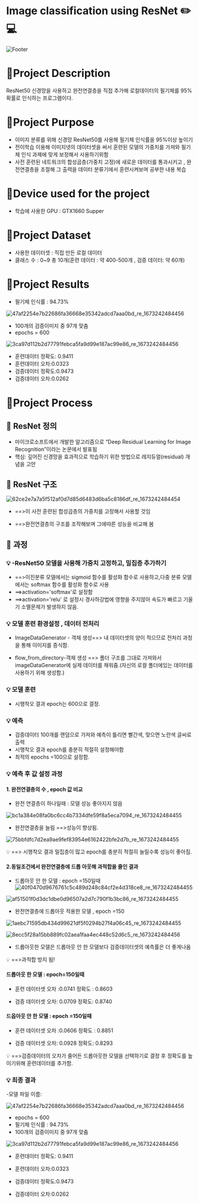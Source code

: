# Image classification using ResNet :pencil2: :computer:
![Footer](https://capsule-render.vercel.app/api?type=waving&color=auto&height=200&section=footer)

# :pushpin:Project Description
ResNet50 신경망을 사용하고 완전연결층을 직접 추가해 로컬데이터의 필기체를 95%확률로 인식하는 프로그램이다.

# :pushpin:Project Purpose
- 이미지 분류를 위해 신경망 ResNet50를 사용해 필기체 인식률을 95%이상 높이기
- 전이학습 이용해 이미지넷의 데이터셋을 써서 훈련된 모델의 가중치를 가져와 필기체 인식 과제에 맞게 보정해서 사용하기위함
- 사전 훈련된 네트워크의 합성곱층(가중치 고정)에 새로운 데이터를 통과시키고 , 완전연결층을 조절해 그 출력을 데이터 분류기에서 훈련시켜보며 공부한 내용 복습

# :pushpin:Device used for the project
- 학습에 사용한 GPU : GTX1660 Supper

# :pushpin:Project Dataset
- 사용한 데이터셋 : 직접 만든 로컬 데이터
- 클래스 수 : 0~9 총 10개(훈련 데이터 : 약 400-500개 , 검증 데이터: 약 60개)

# :pushpin:Project Results
- 필기체 인식률 : 94.73%

![47af2254e7b22686fa36668e35342adcd7aaa0bd_re_1673242484456](https://user-images.githubusercontent.com/105347300/211261827-2b724914-3208-4d45-93fd-0978c7fd3d0b.png)

- 100개의 검증이미지 중 97개 맞춤 
- epochs =  600

![3ca97d112b2d77791febca5fa9d99e187ac99e86_re_1673242484456](https://user-images.githubusercontent.com/105347300/211261907-ca09c351-99f0-4cd6-be6a-206c553883ae.png)

- 훈련데이터 정확도: 0.9411
- 훈련데이터 오차:0.0323
- 검증데이터 정확도:0.9473
- 검증데이터 오차:0.0262

# :pushpin:Project Process
## :loudspeaker: ResNet 정의

- 마이크로소프트에서 개발한 알고리즘으로 “Deep Residual Learning for Image Recognition”이라는 논문에서 발표됨
- 핵심:  깊어진 신경망을 효과적으로 학습하기 위한 방법으로 레지듀얼(residual) 개념을 고안

## :loudspeaker: ResNet 구조

![62ce2e7a7a5f512af0d7d85d6483d6ba5c8186df_re_1673242484454](https://user-images.githubusercontent.com/105347300/211262100-a23407c4-ee4c-42e3-97e2-34ba034d1938.png)

- ==>이 사전 훈련된 합성곱층의 가중치를 고정해서 사용할 것임

- ==>완전연결층의 구조를 조작해보며 그에따른 성능을 비교해 봄

## :loudspeaker: 과정
### :bulb: -ResNet50 모델을 사용해 가중치 고정하고, 밀집층 추가하기

- ==>이진분류 모델에서는 sigmoid 함수를 활성화 함수로 사용하고,다중 분류 모델에서는 softmax 함수를 활성화 함수로 사용
- ==>activation='softmax'로 설정함
- ==>activation='relu' 로 설정시 경사하강법에 영향을 주지않아 속도가 빠르고 기울기 소멸문제가 발생하지 않음.

### :bulb: 모델 훈련 환경설정 , 데이터 전처리
- ImageDataGenerator - 객체 생성==> 내 데이터셋의 양이 적으므로 전처리 과정을 통해 이미지를 증식함.

- flow_from_directory-객체 생성 ==> 폴더 구조를 그대로 가져와서 imageDataGenerator에 실제 데이터를 채워줌.(자신의 로컬 폴더에있는 데이터를 사용하기 위해 생성함.)

### :bulb: 모델 훈련 

- 시행착오 결과 epoch는 600으로 결정.

### :bulb: 예측
- 검증데이터 100개를 랜덤으로 가져와 예측이 틀리면 빨간색, 맞으면 노란색 글씨로 출력
- 시행착오 결과 epoch를 충분히 적절히 설정해야함
- 최적의 epochs =100으로 설정함.

### :bulb: 예측 후 값 설정 과정

#### 1. 완전연결층의 수 , epoch 값 비교
- 완전 연결층이 하나일때 : 모델 성능 좋아지지 않음 

![bc1a384e08fa0bc6cc4b7334dfe59f8a5eca7094_re_1673242484455](https://user-images.githubusercontent.com/105347300/211262585-712505f1-06c3-436e-aeef-7eb3f105e623.png)


- 완전연결층을 늘림 ==>성능이 향상됨.

![75bbfdfc7d2ea9ae9fef83954e6162422bfe2d7b_re_1673242484455](https://user-images.githubusercontent.com/105347300/211262621-9bddcaa6-b461-4355-9c8b-7a665c874aff.png)

:bulb: ==> 시행착오 결과 밀집층이 많고 epoch를 충분히 적절히 늘릴수록 성능이 좋아짐.

#### 2.동일조건에서 완전연결층에 드롭 아웃해 과적합을 줄인 결과
- 드롭아웃 안 한 모델 : epoch =150일때
![40f0470d9676761c5c489d248c84cf2e4d318ce8_re_1673242484455](https://user-images.githubusercontent.com/105347300/211262776-0ed4274f-a6df-4533-9c8c-9c664f7df194.png)

![af51501f0d3dc1dbe0d96507a2d7c790f1b3bc86_re_1673242484455](https://user-images.githubusercontent.com/105347300/211262785-8a3732f3-563e-4232-8714-f59407b4ff35.png)

- 완전연결층에 드롭아웃 적용한 모델 , epoch =150

![1aebc71595db434d99621df5f0294b27f4a06c45_re_1673242484455](https://user-images.githubusercontent.com/105347300/211262818-54441f55-d791-47c5-ab1c-145238a9c8aa.png)

![8ecc5f28a15bb889fc02aea1faa4ec448c52d6c5_re_1673242484456](https://user-images.githubusercontent.com/105347300/211262848-5a1313ba-f08e-4390-bd1a-68db957b8d53.png)

- 드롭아웃한 모델은 드롭아웃 안 한 모델보다  검증데이터셋의 예측률은 더 좋게나옴

:bulb: ==>과적합 방지 됨!

#### 드롭아웃 한 모델 : epoch=150일때

- 훈련 데이터셋  오차 :0.0741      정확도 : 0.8603

- 검증 데이터셋  오차: 0.0709      정확도:  0.8740

#### 드옵아웃 안 한 모델 : epoch =150일때

- 훈련 데이터셋  오차 :0.0606      정확도 : 0.8851

- 검증 데이터셋  오차: 0.0928      정확도:  0.8293



:bulb: ==>검증데이터의 오차가 줄어든 드롭아웃한 모델을 선택하기로 결정 후 정확도를 높이기위해 훈련데이터를 추가함.

### :bulb: 최종 결과
-모델 파일 이름:

![47af2254e7b22686fa36668e35342adcd7aaa0bd_re_1673242484456](https://user-images.githubusercontent.com/105347300/211263184-95fd1564-e931-4047-8864-3f435b17272d.png)
- epochs =  600
- 필기체 인식률 : 94.73%
- 100개의 검증이미지 중 97개 맞춤 

![3ca97d112b2d77791febca5fa9d99e187ac99e86_re_1673242484456](https://user-images.githubusercontent.com/105347300/211263240-8c8eb241-866f-411b-9ebf-7bfa9b9d90a8.png)

- 훈련데이터 정확도: 0.9411

- 훈련데이터 오차:0.0323

- 검증데이터 정확도:0.9473

- 검증데이터 오차:0.0262

